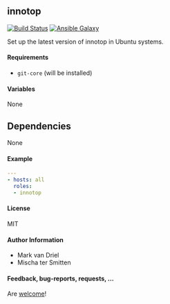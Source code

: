 ## innotop

[![Build Status](https://travis-ci.org/Oefenweb/ansible-innotop.svg?branch=master)](https://travis-ci.org/Oefenweb/ansible-innotop) [![Ansible Galaxy](http://img.shields.io/badge/ansible--galaxy-latest--git-blue.svg)](https://galaxy.ansible.com/list#/roles/5961)

Set up the latest version of innotop in Ubuntu systems.

#### Requirements

* `git-core` (will be installed)

#### Variables

None

## Dependencies

None

#### Example

```yaml
---
- hosts: all
  roles:
  - innotop
```

#### License

MIT

#### Author Information

* Mark van Driel
* Mischa ter Smitten

#### Feedback, bug-reports, requests, ...

Are [welcome](https://github.com/Oefenweb/ansible-innotop/issues)!
